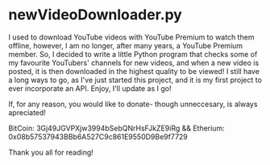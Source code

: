 # newVideoDownloader.py
I used to download YouTube videos with YouTube Premium to watch them offline, however, I am no longer, 
after many years, a YouTube Premium member.  So, I decided to write a little Python program that checks 
some of my favourite YouTubers' channels for new videos, and when a new video is posted, it is then 
downloaded in the highest quality to be viewed!  I still have a long ways to go, as I've just started
this project, and it is my first project to ever incorporate an API.  Enjoy, I'll update as I go!

If, for any reason, you would like to donate- though unneccesary, is always apreciated!

BitCoin: 3Gj49JGVPXjw3994bSebQNrHsFJkZE9iRg && Etherium: 0x08b57537943BBb6A527C9c861E9550D9Be9f7729

Thank you all for reading!
